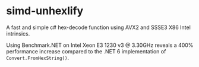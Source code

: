 # simd-unhexlify
A fast and simple c# hex-decode function using AVX2 and SSSE3 X86 Intel intrinsics.

Using Benchmark.NET on Intel Xeon E3 1230 v3 @ 3.30GHz reveals a 400% performance increase compared to the .NET 6 implementation of `Convert.FromHexString()`.
